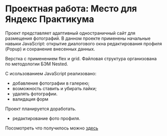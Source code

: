 # Проектная работа: Место для Яндекс Практикума

Проект представляет адаптивный одностраничный сайт для размещения фотографий.
В данном проекте применены начальные навыки JavaScript: открытие диалогового окна редактирования профиля (Popup) и сохранение внесенных данных.

Верстка с применением flex и grid.
Файловая структура организована по методологии БЭМ Nested.


С исользованием JavaScript реализовано:
*  добавление фотографии в галерею;
*  возможность ставить и убирать лайки;
*  удалять фотографии.
*  валидация форм

Проект планируется доработать.
*  редактирование фото профиля.

Посомотреть что получилось можно [здесь](https://larisakindalova.github.io/mesto/index.html)

